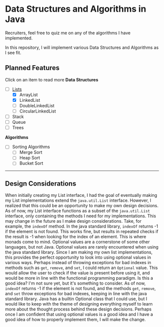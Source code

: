 # Data Structures and Algorithms in Java

Recruiters, feel free to quiz me on any of the algorithms I have implemented.

In this repository, I will implement various Data Structures and Algorithms as I see fit.
## Planned Features
Click on an item to read more
**Data Structures**
- [ ] [Lists](./docs/Lists.md)
  - [x] ArrayList
  - [X] LinkedList
  - [ ] DoubleLinkedList
  - [ ] CircularLinkedList
- [ ] Stack
- [ ] Queue
- [ ] Trees

**Algorithms**
- [ ] Sorting Algorithms
  - [ ] Merge Sort
  - [ ] Heap Sort
  - [ ] Bucket Sort

---

## Design Considerations

When initially creating my List interface, I had the goal of eventually making my List implementations extend the `java.util.List` interface.
However, I realized that this could be an opportunity to make my own design decisions.
As of now, my List interface functions as a subset of the `java.util.List` interface, only containing the methods I need for my implementations.
This may change in the future as I make design considerations.
Take, for example, the `indexOf` method.
In the java standard library, `indexOf` returns -1 if the element is not found.
This works fine, but results in repeated checks if the result is -1 when looking for the index of an element.
This is where monads come to mind. Optional values are a cornerstone of some other languages, but not Java.
Optional values are rarely encountered when using the java standard library.
Since I am making my own list implementations, this provides the perfect opportunity to look into using optional values in various ways.
Perhaps instead of throwing exceptions for bad indexes in methods such as `get`, `remove`, and `set`, I could return an `Optional` value.
This would allow the user to check if the value is present before using it, and would be more in line with the functional programming paradigm.
Is this a good idea? I'm not sure yet, but it's something to consider.
As of now, `indexOf` returns -1 if the element is not found, and the methods `get`, `remove`, and `set` throw exceptions for bad indexes, keeping in line with the java standard library.
Java has a builtin Optional class that I could use, but I would like to keep with the theme of designing everything myself to learn more about the thought process behind these design decisions.
Perhaps once I am confident that using optional values is a good idea and I have a good idea of how to properly implement them, I will make the change.
